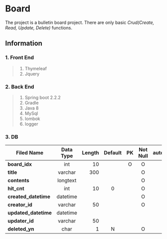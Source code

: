 # Board
The project is a bulletin board project. There are only basic _Crud(Create, Read, Update, Delete)_ functions.

## Information
### 1. Front End
 > 1. Thymeleaf
 > 2. Jquery

### 2. Back End
> 1. Spring boot 2.2.2
> 2. Gradle
> 3. Java 8
> 4. MySql
> 5. lombok
> 6. logger

### 3. DB
|  <center>Filed Name</center> |  <center>Data Type</center> |  <center>Length</center> | <center>Default</center> | <center>PK</center> |  <center>Not Null</center> |  <center>auto_increment</center> |
|:--------|:--------:|--------:|:--------:|:--------:|:--------:|:--------:|
|**board_idx** | <center>int </center> |10 |  | O |O |O |
|**title** | <center>varchar</center> |300 | | | O| |
|**contents** | <center>longtext</center> | | | | O||
|**hit_cnt** | <center>int </center> |10 | 0| | O| |
|**created_datetime** | <center>datetime </center> | || | O| |
|**creator_id** | <center>varchar</center> |50 | | | O| |
|**updated_datetime** | <center>datetime </center> | | | | | |
|**updater_id** | <center>varchar </center> |50 | | | | |
|**deleted_yn** | <center>char</center> |1|N | | O||
